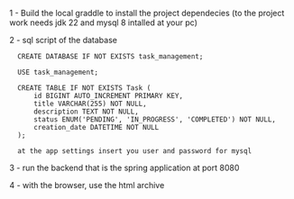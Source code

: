 1 - Build the local graddle to install the project dependecies (to the project work needs jdk 22 and mysql 8 intalled at your pc)

2 - sql script of the database

      CREATE DATABASE IF NOT EXISTS task_management;

      USE task_management;
      
      CREATE TABLE IF NOT EXISTS Task (
          id BIGINT AUTO_INCREMENT PRIMARY KEY,
          title VARCHAR(255) NOT NULL,
          description TEXT NOT NULL,
          status ENUM('PENDING', 'IN_PROGRESS', 'COMPLETED') NOT NULL,
          creation_date DATETIME NOT NULL
      );

      at the app settings insert you user and password for mysql
      
3 - run the backend that is the spring application at port 8080

4 - with the browser, use the html archive
